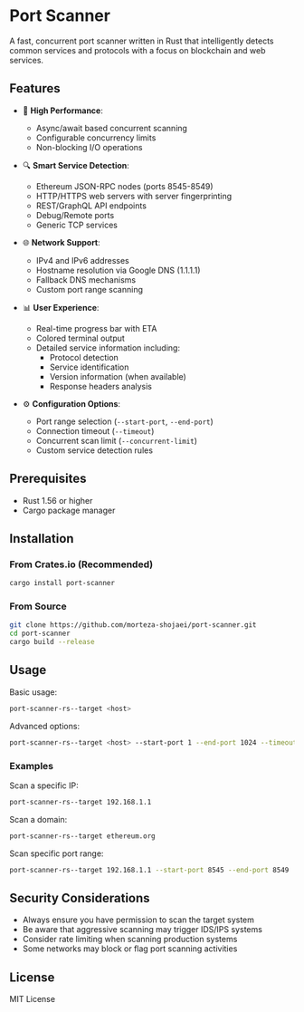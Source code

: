 # Port Scanner

A fast, concurrent port scanner written in Rust that intelligently detects common services and protocols with a focus on blockchain and web services.

## Features

- 🚀 **High Performance**:

  - Async/await based concurrent scanning
  - Configurable concurrency limits
  - Non-blocking I/O operations

- 🔍 **Smart Service Detection**:

  - Ethereum JSON-RPC nodes (ports 8545-8549)
  - HTTP/HTTPS web servers with server fingerprinting
  - REST/GraphQL API endpoints
  - Debug/Remote ports
  - Generic TCP services

- 🌐 **Network Support**:

  - IPv4 and IPv6 addresses
  - Hostname resolution via Google DNS (1.1.1.1)
  - Fallback DNS mechanisms
  - Custom port range scanning

- 📊 **User Experience**:

  - Real-time progress bar with ETA
  - Colored terminal output
  - Detailed service information including:
    - Protocol detection
    - Service identification
    - Version information (when available)
    - Response headers analysis

- ⚙️ **Configuration Options**:
  - Port range selection (`--start-port`, `--end-port`)
  - Connection timeout (`--timeout`)
  - Concurrent scan limit (`--concurrent-limit`)
  - Custom service detection rules

## Prerequisites

- Rust 1.56 or higher
- Cargo package manager

## Installation

### From Crates.io (Recommended)

```bash
cargo install port-scanner
```

### From Source

```bash
git clone https://github.com/morteza-shojaei/port-scanner.git
cd port-scanner
cargo build --release
```

## Usage

Basic usage:

```bash
port-scanner-rs--target <host>
```

Advanced options:

```bash
port-scanner-rs--target <host> --start-port 1 --end-port 1024 --timeout 1000 --concurrent-limit 100
```

### Examples

Scan a specific IP:

```bash
port-scanner-rs--target 192.168.1.1
```

Scan a domain:

```bash
port-scanner-rs--target ethereum.org
```

Scan specific port range:

```bash
port-scanner-rs--target 192.168.1.1 --start-port 8545 --end-port 8549
```

## Security Considerations

- Always ensure you have permission to scan the target system
- Be aware that aggressive scanning may trigger IDS/IPS systems
- Consider rate limiting when scanning production systems
- Some networks may block or flag port scanning activities

## License

MIT License
